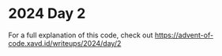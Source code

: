 # 2024 Day 2

For a full explanation of this code, check out https://advent-of-code.xavd.id/writeups/2024/day/2